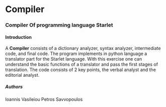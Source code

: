 # Compiler
### Compiler Of programming language Starlet

#### Introduction
A <b>Compiler</b> consists of a dictionary analyzer, syntax analyzer, intermediate code, and final code.
The program implements in python language a translator part for the Starlet language.
With this exercise one can understand the basic functions of a translator and pass the first stages of translation.
The code consists of 2 key points, the verbal analyst and the editorial analyst.

##### Authors
Ioannis Vasileiou 
Petros Savvopoulos
